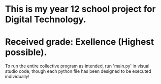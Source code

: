 # This is my year 12 school project for Digital Technology.
# Received grade: Exellence (Highest possible).
To run the entire collective program as intended, run 'main.py' in visual studio code,
though each python file has been designed to be executed individually!
